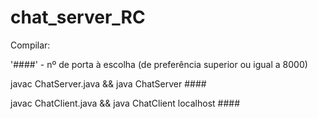 # chat_server_RC


Compilar: 

'####' - nº de porta à escolha (de preferência superior ou igual a 8000)

javac ChatServer.java && java ChatServer ####

javac ChatClient.java  && java ChatClient localhost ####
